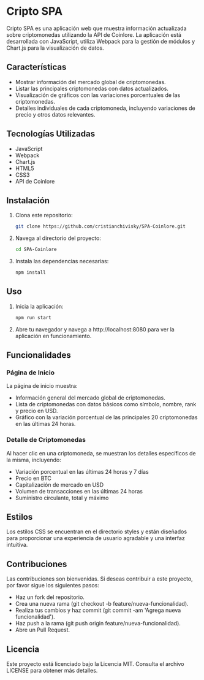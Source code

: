 # Cripto SPA

Cripto SPA es una aplicación web que muestra información actualizada sobre criptomonedas utilizando la API de Coinlore. La aplicación está desarrollada con JavaScript, utiliza Webpack para la gestión de módulos y Chart.js para la visualización de datos.

## Características

- Mostrar información del mercado global de criptomonedas.
- Listar las principales criptomonedas con datos actualizados.
- Visualización de gráficos con las variaciones porcentuales de las criptomonedas.
- Detalles individuales de cada criptomoneda, incluyendo variaciones de precio y otros datos relevantes.

## Tecnologías Utilizadas

- JavaScript
- Webpack
- Chart.js
- HTML5
- CSS3
- API de Coinlore

## Instalación

1. Clona este repositorio:

   ```bash
   git clone https://github.com/cristianchivisky/SPA-Coinlore.git
   ```

2. Navega al directorio del proyecto:
    ```bash
    cd SPA-Coinlore
    ```

3. Instala las dependencias necesarias:
    ```bash
    npm install
    ```

## Uso

1. Inicia la aplicación:
    ```bash
    npm run start
    ```

2. Abre tu navegador y navega a http://localhost:8080 para ver la aplicación en funcionamiento.

## Funcionalidades

### Página de Inicio

La página de inicio muestra:

- Información general del mercado global de criptomonedas.
- Lista de criptomonedas con datos básicos como símbolo, nombre, rank y precio en USD.
- Gráfico con la variación porcentual de las principales 20 criptomonedas en las últimas 24 horas.

### Detalle de Criptomonedas

Al hacer clic en una criptomoneda, se muestran los detalles específicos de la misma, incluyendo:

- Variación porcentual en las últimas 24 horas y 7 días
- Precio en BTC
- Capitalización de mercado en USD
- Volumen de transacciones en las últimas 24 horas
- Suministro circulante, total y máximo

## Estilos

Los estilos CSS se encuentran en el directorio styles y están diseñados para proporcionar una experiencia de usuario agradable y una interfaz intuitiva.

## Contribuciones

Las contribuciones son bienvenidas. Si deseas contribuir a este proyecto, por favor sigue los siguientes pasos:

- Haz un fork del repositorio.
- Crea una nueva rama (git checkout -b feature/nueva-funcionalidad).
- Realiza tus cambios y haz commit (git commit -am 'Agrega nueva funcionalidad').
- Haz push a la rama (git push origin feature/nueva-funcionalidad).
- Abre un Pull Request.

## Licencia

Este proyecto está licenciado bajo la Licencia MIT. Consulta el archivo LICENSE para obtener más detalles.